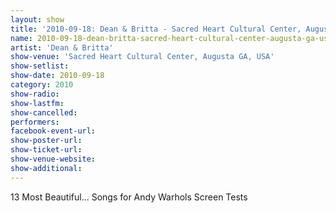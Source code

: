 ```yaml
---
layout: show
title: '2010-09-18: Dean & Britta - Sacred Heart Cultural Center, Augusta GA, USA'
name: 2010-09-18-dean-britta-sacred-heart-cultural-center-augusta-ga-usa
artist: 'Dean & Britta'
show-venue: 'Sacred Heart Cultural Center, Augusta GA, USA'
show-setlist: 
show-date: 2010-09-18
category: 2010
show-radio: 
show-lastfm: 
show-cancelled: 
performers: 
facebook-event-url: 
show-poster-url: 
show-ticket-url: 
show-venue-website: 
show-additional: 
---
```


13 Most Beautiful... Songs for Andy Warhols Screen Tests